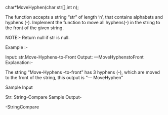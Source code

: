 char*MoveHyphen(char str[],int n);

The function accepts a string “str” of length ‘n’, that contains alphabets and hyphens (-). Implement the function to move all hyphens(-) in the string to the front of the given string.

NOTE:- Return null if str is null.

Example :-

Input:
str.Move-Hyphens-to-Front
Output:
—MoveHyphenstoFront
Explanation:-

The string “Move-Hyphens -to-front” has 3 hyphens (-), which are moved to the front of the string, this output is “— MoveHyphen”

Sample Input

Str: String-Compare
Sample Output-

-StringCompare
